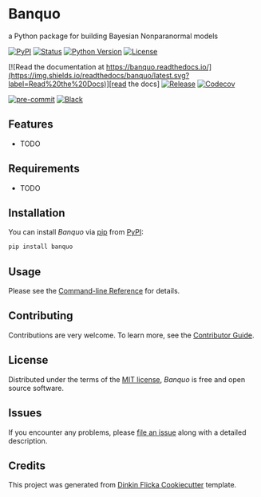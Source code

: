 # Banquo

a Python package for building Bayesian Nonparanormal models

[![PyPI](https://img.shields.io/pypi/v/banquo.svg)][pypi status]
[![Status](https://img.shields.io/pypi/status/banquo.svg)][pypi status]
[![Python Version](https://img.shields.io/pypi/pyversions/banquo)][pypi status]
[![License](https://img.shields.io/pypi/l/banquo)][license]

[![Read the documentation at https://banquo.readthedocs.io/](https://img.shields.io/readthedocs/banquo/latest.svg?label=Read%20the%20Docs)][read the docs]
[![Release](https://github.com/luizdesuo/banquo/workflows/release/badge.svg)][release]
[![Codecov](https://codecov.io/gh/luizdesuo/banquo/branch/main/graph/badge.svg)][codecov]

[![pre-commit](https://img.shields.io/badge/pre--commit-enabled-brightgreen?logo=pre-commit&logoColor=white)][pre-commit]
[![Black](https://img.shields.io/badge/code%20style-black-000000.svg)][black]

[pypi status]: https://pypi.org/project/banquo/
[read the docs]: https://banquo.readthedocs.io/
[release]: https://github.com/luizdesuo/banquo/actions?workflow=release
[codecov]: https://app.codecov.io/gh/luizdesuo/banquo
[pre-commit]: https://github.com/pre-commit/pre-commit
[black]: https://github.com/psf/black

## Features

- TODO

## Requirements

- TODO

## Installation

You can install _Banquo_ via [pip] from [PyPI]:

```bash
pip install banquo
```

## Usage

Please see the [Command-line Reference] for details.

## Contributing

Contributions are very welcome.
To learn more, see the [Contributor Guide].

## License

Distributed under the terms of the [MIT license][license],
_Banquo_ is free and open source software.
## Issues

If you encounter any problems,
please [file an issue] along with a detailed description.

## Credits

This project was generated from [Dinkin Flicka Cookiecutter] template.

[pypi]: https://pypi.org/
[dinkin flicka cookiecutter]: https://github.com/luizdesuo/cookiecutter-dinkin-flicka
[file an issue]: https://github.com/luizdesuo/banquo/issues
[pip]: https://pip.pypa.io/

<!-- github-only -->

[license]: https://github.com/luizdesuo/banquo/blob/main/LICENSE
[contributor guide]: https://github.com/luizdesuo/banquo/blob/main/CONTRIBUTING.md
[command-line reference]: https://banquo.readthedocs.io/en/latest/usage.html
